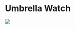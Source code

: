 # Umbrella Watch

<p>
  <img src="https://user-images.githubusercontent.com/55260736/80916526-991cc400-8d2f-11ea-9b3a-01af4bcbd8be.png">
</p>
